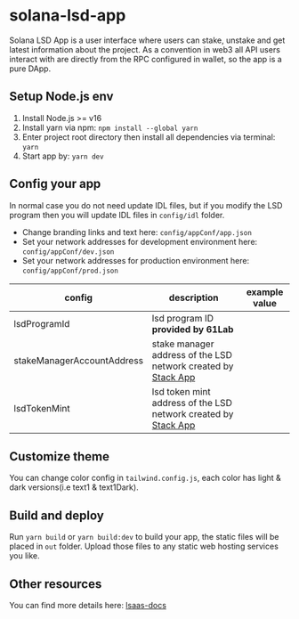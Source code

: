 # solana-lsd-app

Solana LSD App is a user interface where users can stake, unstake and get latest information about the project. As a convention in web3 all API users interact with are directly from the RPC configured in wallet, so the app is a pure DApp.

## Setup Node.js env

1. Install Node.js >= v16
2. Install yarn via npm: `npm install --global yarn`
3. Enter project root directory then install all dependencies via terminal: `yarn`
4. Start app by: `yarn dev`

## Config your app

In normal case you do not need update IDL files, but if you modify the LSD program then you will update IDL files in `config/idl` folder.

- Change branding links and text here: `config/appConf/app.json`
- Set your network addresses for development environment here: `config/appConf/dev.json`
- Set your network addresses for production environment here: `config/appConf/prod.json`

| config | description | example value |
| ------ | ----------- | --- |
| lsdProgramId | lsd program ID **provided by 61Lab** | |
| stakeManagerAccountAddress | stake manager address of the LSD network created by [Stack App](https://stack-app.stafi.io/) | |
| lsdTokenMint | lsd token mint address of the LSD network created by [Stack App](https://stack-app.stafi.io/) | |

## Customize theme

You can change color config in `tailwind.config.js`, each color has light & dark versions(i.e text1 & text1Dark).

## Build and deploy

Run `yarn build` or `yarn build:dev` to build your app, the static files will be placed in `out` folder. Upload those files to any static web hosting services you like.

## Other resources

You can find more details here: [lsaas-docs](https://lsaas-docs.stafi.io/docs/developethlsd/ethlsdapp.html)
